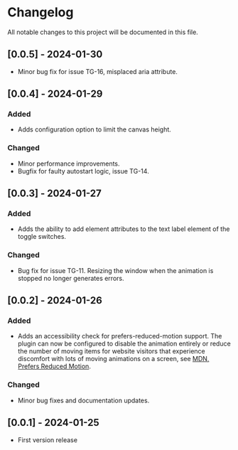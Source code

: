# Changelog

All notable changes to this project will be documented in this file.

## [0.0.5] - 2024-01-30

- Minor bug fix for issue TG-16, misplaced aria attribute.

## [0.0.4] - 2024-01-29

### Added

- Adds configuration option to limit the canvas height.

### Changed

- Minor performance improvements.
- Bugfix for faulty autostart logic, issue TG-14.

## [0.0.3] - 2024-01-27

### Added

- Adds the ability to add element attributes to the text label element of the toggle switches.

### Changed

- Bug fix for issue TG-11. Resizing the window when the animation is stopped no longer generates errors.

## [0.0.2] - 2024-01-26

### Added

- Adds an accessibility check for prefers-reduced-motion support. The plugin can now be configured to disable the animation entirely or reduce the number of moving items for website visitors that experience discomfort with lots of moving animations on a screen, see [MDN, Prefers Reduced Motion](https://developer.mozilla.org/en-US/docs/Web/CSS/@media/prefers-reduced-motion).

### Changed

- Minor bug fixes and documentation updates.

## [0.0.1] - 2024-01-25

- First version release
